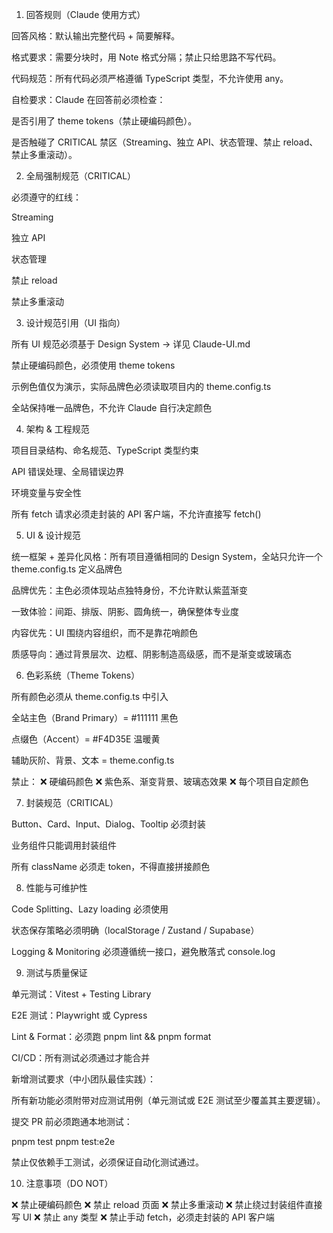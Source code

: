 1. 回答规则（Claude 使用方式）

回答风格：默认输出完整代码 + 简要解释。

格式要求：需要分块时，用 Note 格式分隔；禁止只给思路不写代码。

代码规范：所有代码必须严格遵循 TypeScript 类型，不允许使用 any。

自检要求：Claude 在回答前必须检查：

是否引用了 theme tokens（禁止硬编码颜色）。

是否触碰了 CRITICAL 禁区（Streaming、独立 API、状态管理、禁止 reload、禁止多重滚动）。

2. 全局强制规范（CRITICAL）

必须遵守的红线：

Streaming

独立 API

状态管理

禁止 reload

禁止多重滚动

3. 设计规范引用（UI 指向）

所有 UI 规范必须基于 Design System → 详见 Claude-UI.md

禁止硬编码颜色，必须使用 theme tokens

示例色值仅为演示，实际品牌色必须读取项目内的 theme.config.ts

全站保持唯一品牌色，不允许 Claude 自行决定颜色

4. 架构 & 工程规范

项目目录结构、命名规范、TypeScript 类型约束

API 错误处理、全局错误边界

环境变量与安全性

所有 fetch 请求必须走封装的 API 客户端，不允许直接写 fetch()

5. UI & 设计规范

统一框架 + 差异化风格：所有项目遵循相同的 Design System，全站只允许一个 theme.config.ts 定义品牌色

品牌优先：主色必须体现站点独特身份，不允许默认紫蓝渐变

一致体验：间距、排版、阴影、圆角统一，确保整体专业度

内容优先：UI 围绕内容组织，而不是靠花哨颜色

质感导向：通过背景层次、边框、阴影制造高级感，而不是渐变或玻璃态

6. 色彩系统（Theme Tokens）

所有颜色必须从 theme.config.ts 中引入

全站主色（Brand Primary）= #111111 黑色

点缀色（Accent）= #F4D35E 温暖黄

辅助灰阶、背景、文本 = theme.config.ts

禁止：
❌ 硬编码颜色
❌ 紫色系、渐变背景、玻璃态效果
❌ 每个项目自定颜色

7. 封装规范（CRITICAL）

Button、Card、Input、Dialog、Tooltip 必须封装

业务组件只能调用封装组件

所有 className 必须走 token，不得直接拼接颜色

8. 性能与可维护性

Code Splitting、Lazy loading 必须使用

状态保存策略必须明确（localStorage / Zustand / Supabase）

Logging & Monitoring 必须遵循统一接口，避免散落式 console.log

9. 测试与质量保证

单元测试：Vitest + Testing Library

E2E 测试：Playwright 或 Cypress

Lint & Format：必须跑 pnpm lint && pnpm format

CI/CD：所有测试必须通过才能合并

新增测试要求（中小团队最佳实践）：

所有新功能必须附带对应测试用例（单元测试或 E2E 测试至少覆盖其主要逻辑）。

提交 PR 前必须跑通本地测试：

pnpm test
pnpm test:e2e


禁止仅依赖手工测试，必须保证自动化测试通过。

10. 注意事项（DO NOT）

❌ 禁止硬编码颜色
❌ 禁止 reload 页面
❌ 禁止多重滚动
❌ 禁止绕过封装组件直接写 UI
❌ 禁止 any 类型
❌ 禁止手动 fetch，必须走封装的 API 客户端